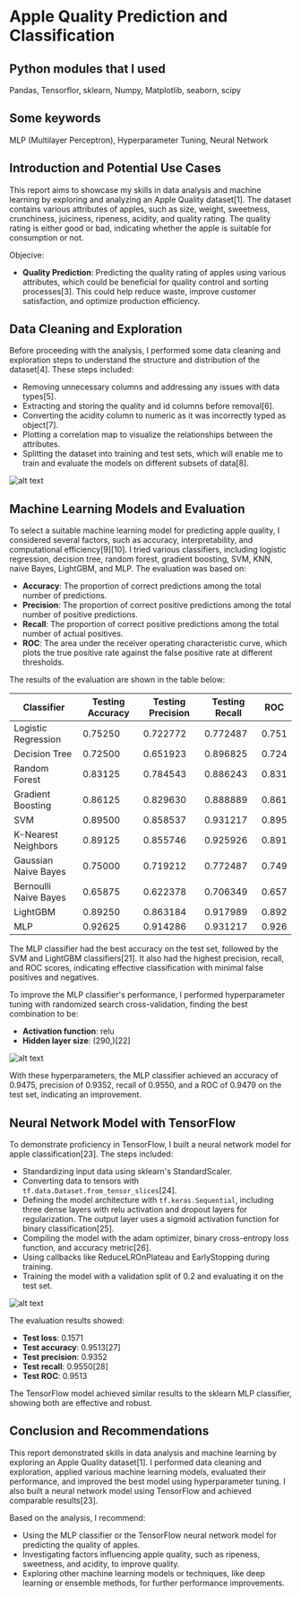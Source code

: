 # Apple Quality Prediction and Classification

## Python modules that I used
Pandas, Tensorflor, sklearn, Numpy, Matplotlib, seaborn, scipy

## Some keywords
MLP (Multilayer Perceptron), Hyperparameter Tuning, Neural Network

## Introduction and Potential Use Cases

This report aims to showcase my skills in data analysis and machine learning by exploring and analyzing an Apple Quality dataset[1]. The dataset contains various attributes of apples, such as size, weight, sweetness, crunchiness, juiciness, ripeness, acidity, and quality rating. The quality rating is either good or bad, indicating whether the apple is suitable for consumption or not.

Objecive:
- **Quality Prediction**: Predicting the quality rating of apples using various attributes, which could be beneficial for quality control and sorting processes[3]. This could help reduce waste, improve customer satisfaction, and optimize production efficiency.

## Data Cleaning and Exploration

Before proceeding with the analysis, I performed some data cleaning and exploration steps to understand the structure and distribution of the dataset[4]. These steps included:

- Removing unnecessary columns and addressing any issues with data types[5].
- Extracting and storing the quality and id columns before removal[6].
- Converting the acidity column to numeric as it was incorrectly typed as object[7].
- Plotting a correlation map to visualize the relationships between the attributes.
- Splitting the dataset into training and test sets, which will enable me to train and evaluate the models on different subsets of data[8].

![alt text](DataCorrMatrix.png)

## Machine Learning Models and Evaluation

To select a suitable machine learning model for predicting apple quality, I considered several factors, such as accuracy, interpretability, and computational efficiency[9][10]. I tried various classifiers, including logistic regression, decision tree, random forest, gradient boosting, SVM, KNN, naive Bayes, LightGBM, and MLP. The evaluation was based on:

- **Accuracy**: The proportion of correct predictions among the total number of predictions.
- **Precision**: The proportion of correct positive predictions among the total number of positive predictions.
- **Recall**: The proportion of correct positive predictions among the total number of actual positives.
- **ROC**: The area under the receiver operating characteristic curve, which plots the true positive rate against the false positive rate at different thresholds.

The results of the evaluation are shown in the table below:

| Classifier            | Testing Accuracy | Testing Precision | Testing Recall | ROC   |
|-----------------------|------------------|-------------------|----------------|-------|
| Logistic Regression   | 0.75250          | 0.722772          | 0.772487       | 0.751 |
| Decision Tree         | 0.72500          | 0.651923          | 0.896825       | 0.724 |
| Random Forest         | 0.83125          | 0.784543          | 0.886243       | 0.831 |
| Gradient Boosting     | 0.86125          | 0.829630          | 0.888889       | 0.861 |
| SVM                   | 0.89500          | 0.858537          | 0.931217       | 0.895 |
| K-Nearest Neighbors   | 0.89125          | 0.855746          | 0.925926       | 0.891 |
| Gaussian Naive Bayes  | 0.75000          | 0.719212          | 0.772487       | 0.749 |
| Bernoulli Naive Bayes | 0.65875          | 0.622378          | 0.706349       | 0.657 |
| LightGBM              | 0.89250          | 0.863184          | 0.917989       | 0.892 |
| MLP                   | 0.92625          | 0.914286          | 0.931217       | 0.926 |

The MLP classifier had the best accuracy on the test set, followed by the SVM and LightGBM classifiers[21]. It also had the highest precision, recall, and ROC scores, indicating effective classification with minimal false positives and negatives.

To improve the MLP classifier's performance, I performed hyperparameter tuning with randomized search cross-validation, finding the best combination to be:

- **Activation function**: relu
- **Hidden layer size**: (290,)[22]

![alt text](ConfMatrixMPL.png)

With these hyperparameters, the MLP classifier achieved an accuracy of 0.9475, precision of 0.9352, recall of 0.9550, and a ROC of 0.9479 on the test set, indicating an improvement.

## Neural Network Model with TensorFlow

To demonstrate proficiency in TensorFlow, I built a neural network model for apple classification[23]. The steps included:

- Standardizing input data using sklearn's StandardScaler.
- Converting data to tensors with `tf.data.Dataset.from_tensor_slices`[24].
- Defining the model architecture with `tf.keras.Sequential`, including three dense layers with relu activation and dropout layers for regularization. The output layer uses a sigmoid activation function for binary classification[25].
- Compiling the model with the adam optimizer, binary cross-entropy loss function, and accuracy metric[26].
- Using callbacks like ReduceLROnPlateau and EarlyStopping during training.
- Training the model with a validation split of 0.2 and evaluating it on the test set.

![alt text](NNepochs.png)

The evaluation results showed:

- **Test loss**: 0.1571
- **Test accuracy**: 0.9513[27]
- **Test precision**: 0.9352
- **Test recall**: 0.9550[28]
- **Test ROC**: 0.9513

The TensorFlow model achieved similar results to the sklearn MLP classifier, showing both are effective and robust.

## Conclusion and Recommendations

This report demonstrated skills in data analysis and machine learning by exploring an Apple Quality dataset[1]. I performed data cleaning and exploration, applied various machine learning models, evaluated their performance, and improved the best model using hyperparameter tuning. I also built a neural network model using TensorFlow and achieved comparable results[23].

Based on the analysis, I recommend:

- Using the MLP classifier or the TensorFlow neural network model for predicting the quality of apples.
- Investigating factors influencing apple quality, such as ripeness, sweetness, and acidity, to improve quality.
- Exploring other machine learning models or techniques, like deep learning or ensemble methods, for further performance improvements.
```
